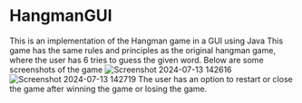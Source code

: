 # HangmanGUI
This is an implementation of the Hangman game in a GUI using Java
This game has the same rules and principles as the original hangman game, where the user has 6 tries to guess the given word.
Below are some screenshots of the game
![Screenshot 2024-07-13 142616](https://github.com/user-attachments/assets/0f1ebe4b-5ae6-44d0-9514-09b658d0ee0c)
![Screenshot 2024-07-13 142719](https://github.com/user-attachments/assets/c0503c60-522a-4e62-9ee6-b0951a7b4ff4)
The user has an option to restart or close the game after winning the game or losing the game.
